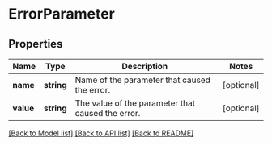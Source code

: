 # ErrorParameter

## Properties
| Name      | Type       | Description                                       | Notes      |
|-----------|------------|---------------------------------------------------|------------|
| **name**  | **string** | Name of the parameter that caused the error.      | [optional] |
| **value** | **string** | The value of the parameter that caused the error. | [optional] |

[[Back to Model list]](../../README.md#documentation-for-models) [[Back to API list]](../../README.md#documentation-for-api-endpoints) [[Back to README]](../../README.md)

